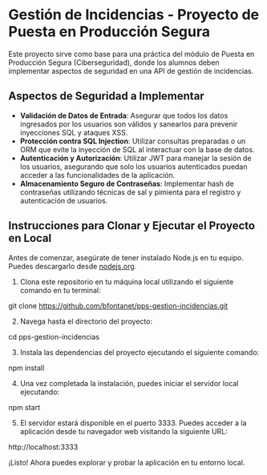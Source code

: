 # Gestión de Incidencias - Proyecto de Puesta en Producción Segura

Este proyecto sirve como base para una práctica del módulo de Puesta en Producción Segura (Ciberseguridad), donde los alumnos deben implementar aspectos de seguridad en una API de gestión de incidencias.

## Aspectos de Seguridad a Implementar

- **Validación de Datos de Entrada**: Asegurar que todos los datos ingresados por los usuarios son válidos y sanearlos para prevenir inyecciones SQL y ataques XSS.
- **Protección contra SQL Injection**: Utilizar consultas preparadas o un ORM que evite la inyección de SQL al interactuar con la base de datos.
- **Autenticación y Autorización**: Utilizar JWT para manejar la sesión de los usuarios, asegurando que solo los usuarios autenticados puedan acceder a las funcionalidades de la aplicación.
- **Almacenamiento Seguro de Contraseñas**: Implementar hash de contraseñas utilizando técnicas de sal y pimienta para el registro y autenticación de usuarios.

## Instrucciones para Clonar y Ejecutar el Proyecto en Local

Antes de comenzar, asegúrate de tener instalado Node.js en tu equipo. Puedes descargarlo desde [nodejs.org](https://nodejs.org/).

1. Clona este repositorio en tu máquina local utilizando el siguiente comando en tu terminal:

git clone https://github.com/bfontanet/pps-gestion-incidencias.git

2. Navega hasta el directorio del proyecto:

cd pps-gestion-incidencias

3. Instala las dependencias del proyecto ejecutando el siguiente comando:

npm install

4. Una vez completada la instalación, puedes iniciar el servidor local ejecutando:

npm start

5. El servidor estará disponible en el puerto 3333. Puedes acceder a la aplicación desde tu navegador web visitando la siguiente URL:

http://localhost:3333

¡Listo! Ahora puedes explorar y probar la aplicación en tu entorno local.
